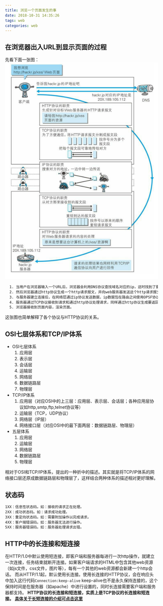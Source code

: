 ```yaml
---
title: 浏览一个页面发生的事
date: 2018-10-31 14:35:26
tags: web
categories: web
---
```

## 在浏览器出入URL到显示页面的过程
先看下面一张图：
![图解页面显示过程](趣谈浏览一个页面发生的事/1.png "图解页面显示过程")
``` bash
  1. 当用户在浏览器输入一个URL后，浏览器会利用DNS协议查找域名对应的ip，这时找到了要连接的服务器；
  2. 然后浏览器通过http协议生成一个http请求报文，并向web服务器发送这个http请求报文，期间通过tcp协议与服务器建立连接；
  3. 与服务器建立连接后，在网络层通过ip协议发送数据，ip数据包在路由之间使用OPSF协议进行路由选择，路由器在于服务器通信时，需要使用ARP协议将ip地址转成MAC地址；
  4. 服务器通过TCP协议接收到请求和通过http协议处理请求，同样通过http协议生成要返回的HTML页面和使用TCP协议返回页面内容。
  5. 浏览器接收到页面内容，渲染页面。
```
这张图也简单解释了各个协议与HTTP协议的关系。
<!-- more -->
## OSI七层体系和TCP/IP体系
+ OSI七层体系
	1. 应用层
	2. 表示层
	3. 会话层
	4. 运输层
	5. 网络层
	6. 数据链路层
	7. 物理层
+ TCP/IP体系
	1. 应用层（对应OSI中的上三层：应用层、表示层、会话层；各种应用层协议如http,smtp,ftp,telnet协议等）
	2. 运输层（TCP，UDP协议）
	3. 网络层（IP层）
	4. 网络接口层（对应OSI中的最下面两层：数据链路层、物理层）
+ 五层体系
	1. 应用层
	2. 运输层
	3. 网络层
	4. 数据链路层
	5. 物理层   

相对于OSI和TCP/IP体系，提出的一种折中的描述。其实就是将TCP/IP体系的网络接口层还原成数据链路层和物理层了，这样结合两种体系的描述相对更好理解。
## 状态码
``` bash
1XX：信息性状态码。如：接收的请求正在处理。
2XX：成功状态码。如：请求成功处理。
3XX：重定向状态码。如：需要附加操作以完成请求。
4XX：客户端错误码。如：服务器无法进行操作。
5XX：服务器错误码。如：服务器处理请求出错。
```
## HTTP中的长连接和短连接
在HTTP/1.0中默认使用短连接，即客户端和服务器每进行一次http操作，就建立一次连接，任务结束就断开连接。如果客户端请求的HTML中包含其他web资源（如js文件，css文件，图片等），每有一个其他的web资源都会新建一个http会话。
而从HTTP/1.1起，默认使用长连接。使用长连接的HTTP协议，会在响应头中加入这行代码`Connection:keep-alive`
keep-alive也不是永久保持连接的，这个保持时间是在服务器（如apache）中进行设置的，同时长连接需要客户端和服务器都支持。
**HTTP协议的长连接和短连接，实质上是TCP协议的长连接和短连接。**
[**具体关于长短连接的介绍可点击这里**](https://www.cnblogs.com/gotodsp/p/6366163.html)
